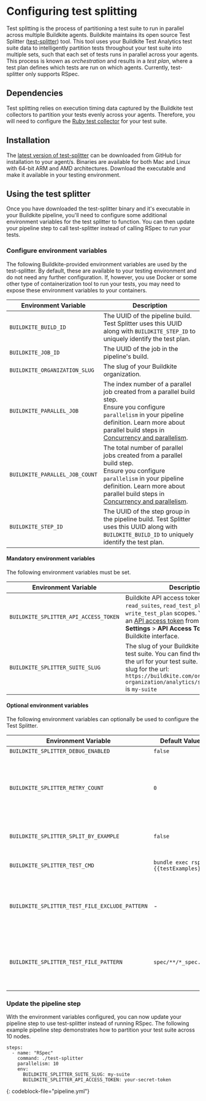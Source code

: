 # Configuring test splitting

Test splitting is the process of partitioning a test suite to run in parallel across multiple Buildkite agents. Buildkite maintains its open source Test Splitter ([test-splitter](https://github.com/buildkite/test-splitter)) tool. This tool uses your Buildkite Test Analytics test suite data to intelligently partition tests throughout your test suite into multiple sets, such that each set of tests runs in parallel across your agents. This process is known as _orchestration_ and results in a _test plan_, where a test plan defines which tests are run on which agents. Currently, test-splitter only supports RSpec.

## Dependencies

Test splitting relies on execution timing data captured by the Buildkite test collectors to partition your tests evenly across your agents. Therefore, you will need to configure the [Ruby test collector](./ruby-collectors) for your test suite.

## Installation

The [latest version of test-splitter](https://github.com/buildkite/test-splitter/releases) can be downloaded from GitHub for installation to your agent/s. Binaries are available for both Mac and Linux with 64-bit ARM and AMD architectures. Download the executable and make it available in your testing environment.

## Using the test splitter

Once you have downloaded the test-splitter binary and it's executable in your Buildkite pipeline, you'll need to configure some additional environment variables for the test splitter to function. You can then update your pipeline step to call test-splitter instead of calling RSpec to run your tests.

### Configure environment variables

The following Buildkite-provided environment variables are used by the test-splitter. By default, these are available to your testing environment and do not need any further configuration. If, however, you use Docker or some other type of containerization tool to run your tests, you may need to expose these environment variables to your containers.

| Environment Variable | Description|
| -------------------- | ----------- |
| `BUILDKITE_BUILD_ID` | The UUID of the pipeline build. Test Splitter uses this UUID along with `BUILDKITE_STEP_ID` to uniquely identify the test plan. |
| `BUILDKITE_JOB_ID` | The UUID of the job in the pipeline's build. |
| `BUILDKITE_ORGANIZATION_SLUG` | The slug of your Buildkite organization. |
| `BUILDKITE_PARALLEL_JOB` | The index number of a parallel job created from a parallel build step.<br/>Ensure you configure `parallelism` in your pipeline definition. Learn more about parallel build steps in [Concurrency and parallelism](https://buildkite.com/docs/pipelines/controlling-concurrency#concurrency-and-parallelism). |
| `BUILDKITE_PARALLEL_JOB_COUNT` | The total number of parallel jobs created from a parallel build step.<br/>Ensure you configure `parallelism` in your pipeline definition. Learn more about parallel build steps in [Concurrency and parallelism](https://buildkite.com/docs/pipelines/controlling-concurrency#concurrency-and-parallelism). |
| `BUILDKITE_STEP_ID` | The UUID of the step group in the pipeline build. Test Splitter uses this UUID along with `BUILDKITE_BUILD_ID` to uniquely identify the test plan.

#### Mandatory environment variables

The following environment variables must be set.

| Environment Variable | Description |
| -------------------- | ----------- |
| `BUILDKITE_SPLITTER_API_ACCESS_TOKEN ` | Buildkite API access token with `read_suites`, `read_test_plan`, and `write_test_plan` scopes. You can create an [API access token](https://buildkite.com/user/api-access-tokens) from **Personal Settings** > **API Access Tokens** in the Buildkite interface. |
| `BUILDKITE_SPLITTER_SUITE_SLUG` | The slug of your Buildkite Test Analytics test suite. You can find the suite slug in the url for your test suite. For example, the slug for the url: `https://buildkite.com/organizations/my-organization/analytics/suites/my-suite` is `my-suite` |

#### Optional environment variables

The following environment variables can optionally be used to configure the Test Splitter.

| Environment Variable | Default Value | Description |
| ---- | ---- | ----------- |
| `BUILDKITE_SPLITTER_DEBUG_ENABLED` | `false` | A flag to enable more verbose logging. |
| `BUILDKITE_SPLITTER_RETRY_COUNT` | `0` | The number of retries permitted. Test Splitter runs the test command defined in `BUILDKITE_SPLITTER_TEST_CMD`, and retries only the failing tests for a maximum of `BUILDKITE_SPLITTER_RETRY_COUNT` times. For RSpec, the Test Splitter runs `BUILDKITE_SPLITTER_TEST_CMD` with `--only-failures` as the retry command. |
| `BUILDKITE_SPLITTER_SPLIT_BY_EXAMPLE` | `false` | A flag to enable split by example. When this option is `true`, the Test Splitter will split the execution of slow test files over multiple partitions. |
| `BUILDKITE_SPLITTER_TEST_CMD` | `bundle exec rspec {{testExamples}}` | The test command to run your tests. The Test Splitter will replace and populate the `{{testExamples}}` placeholder with the test plan. |
| `BUILDKITE_SPLITTER_TEST_FILE_EXCLUDE_PATTERN` | - | The glob pattern to exclude certain test files or directories. The exclusion will be applied after discovering the test files using a pattern configured with `BUILDKITE_SPLITTER_TEST_FILE_PATTERN`.<br/>_This option accepts the pattern syntax supported by the [zzglob](https://github.com/DrJosh9000/zzglob?tab=readme-ov-file#pattern-syntax) library._ |
| `BUILDKITE_SPLITTER_TEST_FILE_PATTERN` | `spec/**/*_spec.rb` | The glob pattern to discover test files. You can exclude certain test files or directories from the discovered test files using a pattern that can be configured with `BUILDKITE_SPLITTER_TEST_FILE_EXCLUDE_PATTERN`.<br/>_This option accepts the pattern syntax supported by the [zzglob](https://github.com/DrJosh9000/zzglob?tab=readme-ov-file#pattern-syntax) library._ |


### Update the pipeline step

With the environment variables configured, you can now update your pipeline step to use test-splitter instead of running RSpec. The following example pipeline step demonstrates how to partition your test suite across 10 nodes.

```
steps:
  - name: "RSpec"
    command: ./test-splitter
    parallelism: 10
    env:
      BUILDKITE_SPLITTER_SUITE_SLUG: my-suite
      BUILDKITE_SPLITTER_API_ACCESS_TOKEN: your-secret-token
```
{: codeblock-file="pipeline.yml"}